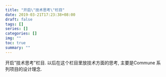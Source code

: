 ```yaml
---
title: "开启\"技术思考\"栏目"
date: 2019-03-21T17:23:38+08:00
draft: false
tags: []
series: []
categories: []
img: ""
toc: true
summary: ""
---
```


开启"技术思考"栏目. 以后在这个栏目里放技术方面的思考, 主要是Commune 系列项目的设计理念.
